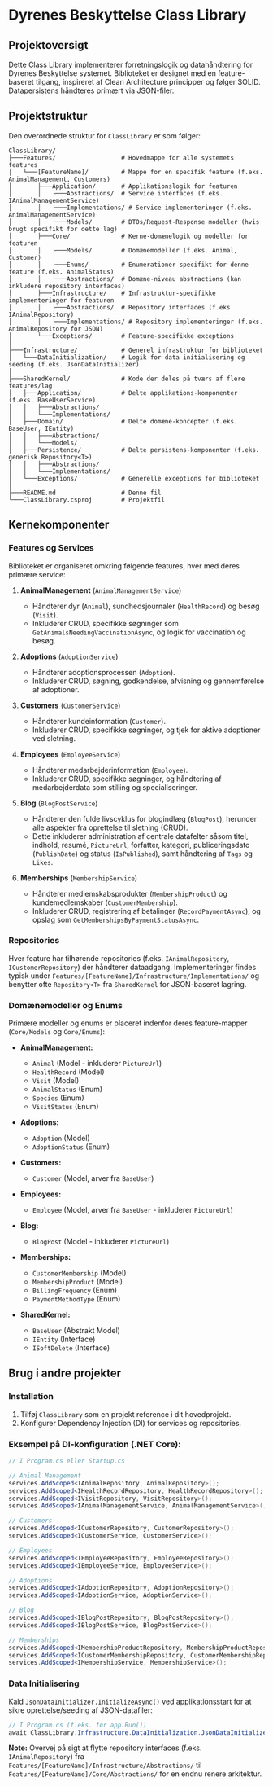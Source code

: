 # Dyrenes Beskyttelse Class Library

## Projektoversigt
Dette Class Library implementerer forretningslogik og datahåndtering for Dyrenes Beskyttelse systemet.
Biblioteket er designet med en feature-baseret tilgang, inspireret af Clean Architecture principper og følger SOLID. Datapersistens håndteres primært via JSON-filer.

## Projektstruktur

Den overordnede struktur for `ClassLibrary` er som følger:

```
ClassLibrary/
├───Features/                  # Hovedmappe for alle systemets features
│   └───[FeatureName]/         # Mappe for en specifik feature (f.eks. AnimalManagement, Customers)
│       ├───Application/       # Applikationslogik for featuren
│       │   ├───Abstractions/  # Service interfaces (f.eks. IAnimalManagementService)
│       │   └───Implementations/ # Service implementeringer (f.eks. AnimalManagementService)
│       │   └───Models/        # DTOs/Request-Response modeller (hvis brugt specifikt for dette lag)
│       ├───Core/              # Kerne-domænelogik og modeller for featuren
│       │   ├───Models/        # Domænemodeller (f.eks. Animal, Customer)
│       │   ├───Enums/         # Enumerationer specifikt for denne feature (f.eks. AnimalStatus)
│       │   └───Abstractions/  # Domæne-niveau abstractions (kan inkludere repository interfaces)
│       ├───Infrastructure/    # Infrastruktur-specifikke implementeringer for featuren
│       │   ├───Abstractions/  # Repository interfaces (f.eks. IAnimalRepository)
│       │   └───Implementations/ # Repository implementeringer (f.eks. AnimalRepository for JSON)
│       └───Exceptions/        # Feature-specifikke exceptions
│
├───Infrastructure/            # Generel infrastruktur for biblioteket
│   └───DataInitialization/    # Logik for data initialisering og seeding (f.eks. JsonDataInitializer)
│
├───SharedKernel/              # Kode der deles på tværs af flere features/lag
│   ├───Application/           # Delte applikations-komponenter (f.eks. BaseUserService)
│   │   ├───Abstractions/
│   │   └───Implementations/
│   ├───Domain/                # Delte domæne-koncepter (f.eks. BaseUser, IEntity)
│   │   ├───Abstractions/
│   │   └───Models/
│   ├───Persistence/           # Delte persistens-komponenter (f.eks. generisk Repository<T>)
│   │   ├───Abstractions/
│   │   └───Implementations/
│   └───Exceptions/            # Generelle exceptions for biblioteket
│
├───README.md                  # Denne fil
└───ClassLibrary.csproj        # Projektfil
```

## Kernekomponenter

### Features og Services
Biblioteket er organiseret omkring følgende features, hver med deres primære service:

1.  **AnimalManagement** (`AnimalManagementService`)
    *   Håndterer dyr (`Animal`), sundhedsjournaler (`HealthRecord`) og besøg (`Visit`).
    *   Inkluderer CRUD, specifikke søgninger som `GetAnimalsNeedingVaccinationAsync`, og logik for vaccination og besøg.

2.  **Adoptions** (`AdoptionService`)
    *   Håndterer adoptionsprocessen (`Adoption`).
    *   Inkluderer CRUD, søgning, godkendelse, afvisning og gennemførelse af adoptioner.

3.  **Customers** (`CustomerService`)
    *   Håndterer kundeinformation (`Customer`).
    *   Inkluderer CRUD, specifikke søgninger, og tjek for aktive adoptioner ved sletning.

4.  **Employees** (`EmployeeService`)
    *   Håndterer medarbejderinformation (`Employee`).
    *   Inkluderer CRUD, specifikke søgninger, og håndtering af medarbejderdata som stilling og specialiseringer.

5.  **Blog** (`BlogPostService`)
    *   Håndterer den fulde livscyklus for blogindlæg (`BlogPost`), herunder alle aspekter fra oprettelse til sletning (CRUD).
    *   Dette inkluderer administration af centrale datafelter såsom titel, indhold, resumé, `PictureUrl`, forfatter, kategori, publiceringsdato (`PublishDate`) og status (`IsPublished`), samt håndtering af `Tags` og `Likes`.

6.  **Memberships** (`MembershipService`)
    *   Håndterer medlemskabsprodukter (`MembershipProduct`) og kundemedlemskaber (`CustomerMembership`).
    *   Inkluderer CRUD, registrering af betalinger (`RecordPaymentAsync`), og opslag som `GetMembershipsByPaymentStatusAsync`.

### Repositories
Hver feature har tilhørende repositories (f.eks. `IAnimalRepository`, `ICustomerRepository`) der håndterer dataadgang. Implementeringer findes typisk under `Features/[FeatureName]/Infrastructure/Implementations/` og benytter ofte `Repository<T>` fra `SharedKernel` for JSON-baseret lagring.

### Domænemodeller og Enums
Primære modeller og enums er placeret indenfor deres feature-mapper (`Core/Models` og `Core/Enums`):

*   **AnimalManagement:**
    *   `Animal` (Model - inkluderer `PictureUrl`)
    *   `HealthRecord` (Model)
    *   `Visit` (Model)
    *   `AnimalStatus` (Enum)
    *   `Species` (Enum)
    *   `VisitStatus` (Enum)
*   **Adoptions:**
    *   `Adoption` (Model)
    *   `AdoptionStatus` (Enum)
*   **Customers:**
    *   `Customer` (Model, arver fra `BaseUser`)
*   **Employees:**
    *   `Employee` (Model, arver fra `BaseUser` - inkluderer `PictureUrl`)
*   **Blog:**
    *   `BlogPost` (Model - inkluderer `PictureUrl`)
*   **Memberships:**
    *   `CustomerMembership` (Model)
    *   `MembershipProduct` (Model)
    *   `BillingFrequency` (Enum)
    *   `PaymentMethodType` (Enum)

*   **SharedKernel:**
    *   `BaseUser` (Abstrakt Model)
    *   `IEntity` (Interface)
    *   `ISoftDelete` (Interface)

## Brug i andre projekter

### Installation
1.  Tilføj `ClassLibrary` som en projekt reference i dit hovedprojekt.
2.  Konfigurer Dependency Injection (DI) for services og repositories.

### Eksempel på DI-konfiguration (.NET Core):
```csharp
// I Program.cs eller Startup.cs

// Animal Management
services.AddScoped<IAnimalRepository, AnimalRepository>();
services.AddScoped<IHealthRecordRepository, HealthRecordRepository>();
services.AddScoped<IVisitRepository, VisitRepository>();
services.AddScoped<IAnimalManagementService, AnimalManagementService>();

// Customers
services.AddScoped<ICustomerRepository, CustomerRepository>();
services.AddScoped<ICustomerService, CustomerService>();

// Employees
services.AddScoped<IEmployeeRepository, EmployeeRepository>();
services.AddScoped<IEmployeeService, EmployeeService>();

// Adoptions
services.AddScoped<IAdoptionRepository, AdoptionRepository>();
services.AddScoped<IAdoptionService, AdoptionService>();

// Blog
services.AddScoped<IBlogPostRepository, BlogPostRepository>();
services.AddScoped<IBlogPostService, BlogPostService>();

// Memberships
services.AddScoped<IMembershipProductRepository, MembershipProductRepository>();
services.AddScoped<ICustomerMembershipRepository, CustomerMembershipRepository>();
services.AddScoped<IMembershipService, MembershipService>();
```

### Data Initialisering
Kald `JsonDataInitializer.InitializeAsync()` ved applikationsstart for at sikre oprettelse/seeding af JSON-datafiler:
```csharp
// I Program.cs (f.eks. før app.Run())
await ClassLibrary.Infrastructure.DataInitialization.JsonDataInitializer.InitializeAsync();
```

**Note:** Overvej på sigt at flytte repository interfaces (f.eks. `IAnimalRepository`) fra `Features/[FeatureName]/Infrastructure/Abstractions/` til `Features/[FeatureName]/Core/Abstractions/` for en endnu renere arkitektur.